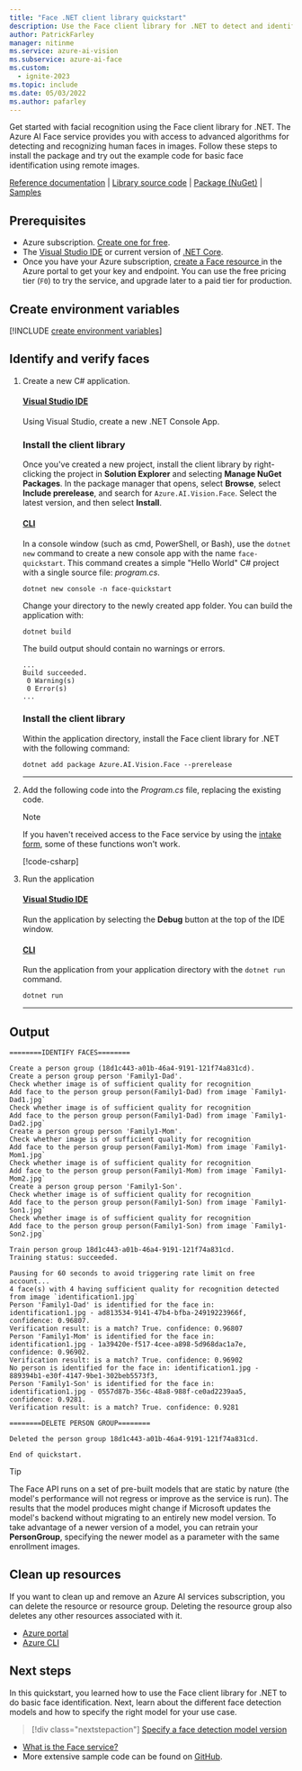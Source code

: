 ```yaml
---
title: "Face .NET client library quickstart"
description: Use the Face client library for .NET to detect and identify faces (facial recognition search).
author: PatrickFarley
manager: nitinme
ms.service: azure-ai-vision
ms.subservice: azure-ai-face
ms.custom:
  - ignite-2023
ms.topic: include
ms.date: 05/03/2022
ms.author: pafarley
---
```


Get started with facial recognition using the Face client library for .NET. The Azure AI Face service provides you with access to advanced algorithms for detecting and recognizing human faces in images. Follow these steps to install the package and try out the example code for basic face identification using remote images.

[Reference documentation](https://aka.ms/azsdk-csharp-face-ref) | [Library source code](https://github.com/Azure/azure-sdk-for-net/tree/main/sdk/face/Azure.AI.Vision.Face) | [Package (NuGet)](https://aka.ms/azsdk-csharp-face-pkg) | [Samples](https://github.com/Azure/azure-sdk-for-net/tree/main/sdk/face/Azure.AI.Vision.Face/samples)

## Prerequisites

* Azure subscription. [Create one for free](https://azure.microsoft.com/free/cognitive-services/).
* The [Visual Studio IDE](https://visualstudio.microsoft.com/vs/) or current version of [.NET Core](https://dotnet.microsoft.com/download/dotnet-core).
* Once you have your Azure subscription, <a href="https://portal.azure.com/#create/Microsoft.CognitiveServicesFace"  title="Create a Face resource"  target="_blank">create a Face resource </a> in the Azure portal to get your key and endpoint. You can use the free pricing tier (`F0`) to try the service, and upgrade later to a paid tier for production.


## Create environment variables

[!INCLUDE [create environment variables](../face-environment-variables.md)]

## Identify and verify faces

1. Create a new C# application.

    #### [Visual Studio IDE](#tab/visual-studio)

    Using Visual Studio, create a new .NET Console App. 

    ### Install the client library 

    Once you've created a new project, install the client library by right-clicking the project in  **Solution Explorer** and selecting **Manage NuGet Packages**. In the package manager that opens, select **Browse**, select **Include prerelease**, and search for `Azure.AI.Vision.Face`. Select the latest version, and then select **Install**. 

    #### [CLI](#tab/cli)

    In a console window (such as cmd, PowerShell, or Bash), use the `dotnet new` command to create a new console app with the name `face-quickstart`. This command creates a simple "Hello World" C# project with a single source file: *program.cs*. 

    ```console
    dotnet new console -n face-quickstart
    ```

    Change your directory to the newly created app folder. You can build the application with:

    ```console
    dotnet build
    ```

    The build output should contain no warnings or errors. 

    ```console
    ...
    Build succeeded.
     0 Warning(s)
     0 Error(s)
    ...
    ```

    ### Install the client library 

    Within the application directory, install the Face client library for .NET with the following command:

    ```console
    dotnet add package Azure.AI.Vision.Face --prerelease
    ```

    ---
1. Add the following code into the *Program.cs* file, replacing the existing code.

    > [!NOTE]
    > If you haven't received access to the Face service by using the [intake form](https://aka.ms/facerecognition), some of these functions won't work.
    
    [!code-csharp[](~/cognitive-services-quickstart-code/dotnet/Face/Quickstart.cs?name=snippet_single)]


1. Run the application

    #### [Visual Studio IDE](#tab/visual-studio)

    Run the application by selecting the **Debug** button at the top of the IDE window.

    #### [CLI](#tab/cli)

    Run the application from your application directory with the `dotnet run` command.

    ```dotnet
    dotnet run
    ```

    ---



## Output

```console
========IDENTIFY FACES========

Create a person group (18d1c443-a01b-46a4-9191-121f74a831cd).
Create a person group person 'Family1-Dad'.
Check whether image is of sufficient quality for recognition
Add face to the person group person(Family1-Dad) from image `Family1-Dad1.jpg`
Check whether image is of sufficient quality for recognition
Add face to the person group person(Family1-Dad) from image `Family1-Dad2.jpg`
Create a person group person 'Family1-Mom'.
Check whether image is of sufficient quality for recognition
Add face to the person group person(Family1-Mom) from image `Family1-Mom1.jpg`
Check whether image is of sufficient quality for recognition
Add face to the person group person(Family1-Mom) from image `Family1-Mom2.jpg`
Create a person group person 'Family1-Son'.
Check whether image is of sufficient quality for recognition
Add face to the person group person(Family1-Son) from image `Family1-Son1.jpg`
Check whether image is of sufficient quality for recognition
Add face to the person group person(Family1-Son) from image `Family1-Son2.jpg`

Train person group 18d1c443-a01b-46a4-9191-121f74a831cd.
Training status: succeeded.

Pausing for 60 seconds to avoid triggering rate limit on free account...
4 face(s) with 4 having sufficient quality for recognition detected from image `identification1.jpg`
Person 'Family1-Dad' is identified for the face in: identification1.jpg - ad813534-9141-47b4-bfba-24919223966f, confidence: 0.96807.
Verification result: is a match? True. confidence: 0.96807
Person 'Family1-Mom' is identified for the face in: identification1.jpg - 1a39420e-f517-4cee-a898-5d968dac1a7e, confidence: 0.96902.
Verification result: is a match? True. confidence: 0.96902
No person is identified for the face in: identification1.jpg - 889394b1-e30f-4147-9be1-302beb5573f3,
Person 'Family1-Son' is identified for the face in: identification1.jpg - 0557d87b-356c-48a8-988f-ce0ad2239aa5, confidence: 0.9281.
Verification result: is a match? True. confidence: 0.9281

========DELETE PERSON GROUP========

Deleted the person group 18d1c443-a01b-46a4-9191-121f74a831cd.

End of quickstart.
```



> [!TIP]
> The Face API runs on a set of pre-built models that are static by nature (the model's performance will not regress or improve as the service is run). The results that the model produces might change if Microsoft updates the model's backend without migrating to an entirely new model version. To take advantage of a newer version of a model, you can retrain your **PersonGroup**, specifying the newer model as a parameter with the same enrollment images.

## Clean up resources

If you want to clean up and remove an Azure AI services subscription, you can delete the resource or resource group. Deleting the resource group also deletes any other resources associated with it.

* [Azure portal](../../../multi-service-resource.md?pivots=azportal#clean-up-resources)
* [Azure CLI](../../../multi-service-resource.md?pivots=azcli#clean-up-resources)

## Next steps

In this quickstart, you learned how to use the Face client library for .NET to do basic face identification. Next, learn about the different face detection models and how to specify the right model for your use case.

> [!div class="nextstepaction"]
> [Specify a face detection model version](../../how-to/specify-detection-model.md)

* [What is the Face service?](../../overview-identity.md)
* More extensive sample code can be found on [GitHub](https://aka.ms/FaceSamples).
